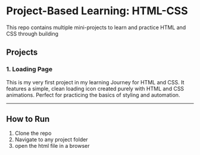 # Project-Based Learning: HTML-CSS

This repo contains multiple mini-projects to learn and practice HTML and CSS through building 

## Projects

### 1. Loading Page
This is my very first project in my learning Journey for HTML and CSS. It features a simple, clean loading icon created purely with HTML and CSS animations. Perfect for practicing the basics of styling and automation.

-----

## How to Run
1. Clone the repo
2. Navigate to any project folder
3. open the html file in a browser
